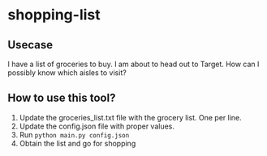 # shopping-list

## Usecase
I have a list of groceries to buy. I am about to head out to Target. How can I possibly know which aisles to visit?

## How to use this tool?

1. Update the groceries_list.txt file with the grocery list. One per line. 
1. Update the config.json file with proper values.
1. Run `python main.py config.json` 
1. Obtain the list and go for shopping